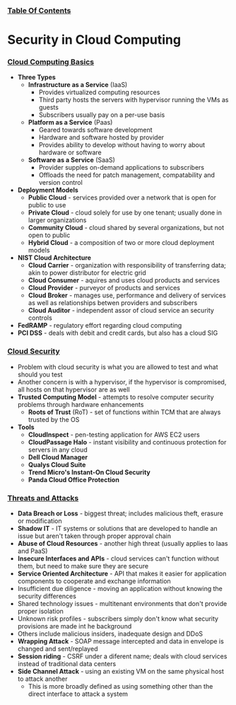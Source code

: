 ### [Table Of Contents](https://karsyboy.github.io/CEHv10StudyGuide/)

# Security in Cloud Computing

### <u>Cloud Computing Basics</u>

- **Three Types**
  - **Infrastructure as a Service** (IaaS)
    - Provides virtualized computing resources
    - Third party hosts the servers with hypervisor running the VMs as guests
    - Subscribers usually pay on a per-use basis
  - **Platform as a Service** (Paas)
    - Geared towards software development
    - Hardware and software hosted by provider
    - Provides ability to develop without having to worry about hardware or software
  - **Software as a Service** (SaaS)
    - Provider supples on-demand applications to subscribers
    - Offloads the need for patch management, compatability and version control
- **Deployment Models**
  - **Public Cloud** - services provided over a network that is open for public to use
  - **Private Cloud** - cloud solely for use by one tenant; usually done in larger organizations
  - **Community Cloud** - cloud shared by several organizations, but not open to public
  - **Hybrid Cloud** - a composition of two or more cloud deployment models
- **NIST Cloud Architecture**
  - **Cloud Carrier** - organization with responsibility of transferring data; akin to power distributor for electric grid
  - **Cloud Consumer** - aquires and uses cloud products and services
  - **Cloud Provider** - purveyor of products and services
  - **Cloud Broker** - manages use, performance and delivery of services as well as relationships betwen providers and subscribers
  - **Cloud Auditor** - independent assor of cloud service an security controls
- **FedRAMP** - regulatory effort regarding cloud computing
- **PCI DSS** - deals with debit and credit cards, but also has a cloud SIG

### <u>Cloud Security</u>

- Problem with cloud security is what you are allowed to test and what should you test
- Another concern is  with a hypervisor, if the hypervisor is compromised, all hosts on that hypervisor are as well
- **Trusted Computing Model** - attempts to resolve computer security problems through hardware enhancements
  - **Roots of Trust** (RoT) - set of functions within TCM that are always trusted by the OS
- **Tools**
  - **CloudInspect** - pen-testing application for AWS EC2 users
  - **CloudPassage Halo** - instant visibility and continuous protection for servers in any cloud
  - **Dell Cloud Manager**
  - **Qualys Cloud Suite**
  - **Trend Micro's Instant-On Cloud Security**
  - **Panda Cloud Office Protection**

### <u>Threats and Attacks</u>

- **Data Breach or Loss** - biggest threat; includes malicious theft, erasure or modification
- **Shadow IT** - IT systems or solutions that are developed to handle an issue but aren't taken through proper approval chain
- **Abuse of Cloud Resources** -  another high threat (usually applies to Iaas and PaaS)
- **Insecure Interfaces and APIs** - cloud services can't function without them, but need to make sure they are secure
- **Service Oriented Architecture** - API  that makes it easier for application components to cooperate and exchange information
- Insufficient due diligence - moving an application without knowing the security differences
- Shared technology issues - multitenant environments that don't provide proper isolation
- Unknown risk profiles - subscribers simply don't know what security provisions are made int he background
- Others include malicious insiders, inadequate design and DDoS
- **Wrapping Attack** - SOAP message intercepted and data in envelope is changed and sent/replayed
- **Session riding** - CSRF under a diferent name; deals with cloud services instead of traditional data centers
- **Side Channel Attack** - using  an existing VM on the same physical host to attack another
  - This is more broadly defined as using something other than the direct interface to attack a system
